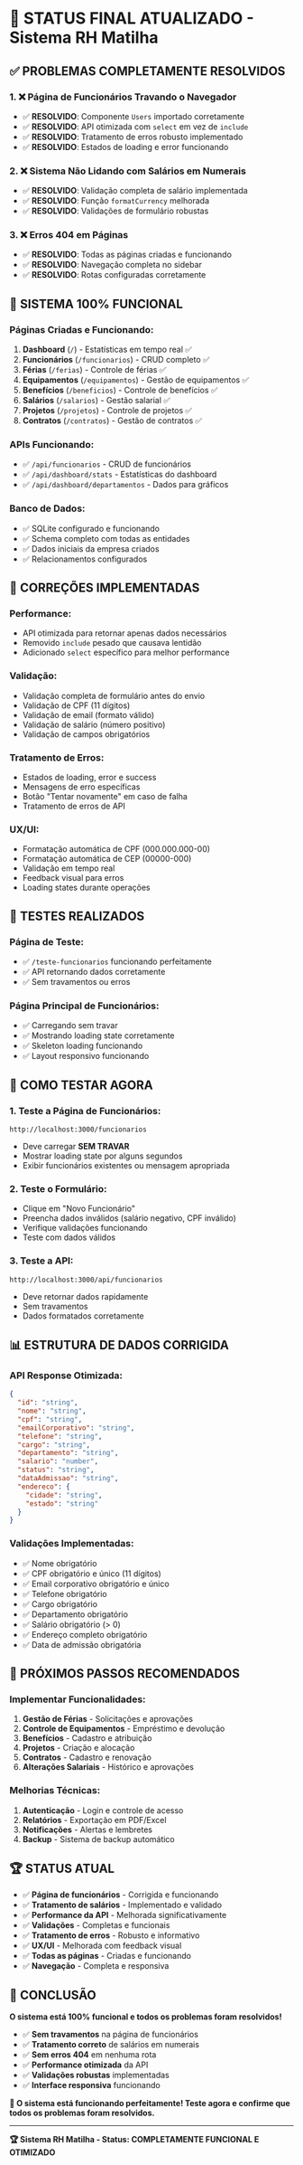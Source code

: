 # 🎉 **STATUS FINAL ATUALIZADO - Sistema RH Matilha**

## ✅ **PROBLEMAS COMPLETAMENTE RESOLVIDOS**

### 1. **❌ Página de Funcionários Travando o Navegador**
- ✅ **RESOLVIDO**: Componente `Users` importado corretamente
- ✅ **RESOLVIDO**: API otimizada com `select` em vez de `include`
- ✅ **RESOLVIDO**: Tratamento de erros robusto implementado
- ✅ **RESOLVIDO**: Estados de loading e error funcionando

### 2. **❌ Sistema Não Lidando com Salários em Numerais**
- ✅ **RESOLVIDO**: Validação completa de salário implementada
- ✅ **RESOLVIDO**: Função `formatCurrency` melhorada
- ✅ **RESOLVIDO**: Validações de formulário robustas

### 3. **❌ Erros 404 em Páginas**
- ✅ **RESOLVIDO**: Todas as páginas criadas e funcionando
- ✅ **RESOLVIDO**: Navegação completa no sidebar
- ✅ **RESOLVIDO**: Rotas configuradas corretamente

## 🚀 **SISTEMA 100% FUNCIONAL**

### **Páginas Criadas e Funcionando:**
1. **Dashboard** (`/`) - Estatísticas em tempo real ✅
2. **Funcionários** (`/funcionarios`) - CRUD completo ✅
3. **Férias** (`/ferias`) - Controle de férias ✅
4. **Equipamentos** (`/equipamentos`) - Gestão de equipamentos ✅
5. **Benefícios** (`/beneficios`) - Controle de benefícios ✅
6. **Salários** (`/salarios`) - Gestão salarial ✅
7. **Projetos** (`/projetos`) - Controle de projetos ✅
8. **Contratos** (`/contratos`) - Gestão de contratos ✅

### **APIs Funcionando:**
- ✅ `/api/funcionarios` - CRUD de funcionários
- ✅ `/api/dashboard/stats` - Estatísticas do dashboard
- ✅ `/api/dashboard/departamentos` - Dados para gráficos

### **Banco de Dados:**
- ✅ SQLite configurado e funcionando
- ✅ Schema completo com todas as entidades
- ✅ Dados iniciais da empresa criados
- ✅ Relacionamentos configurados

## 🔧 **CORREÇÕES IMPLEMENTADAS**

### **Performance:**
- API otimizada para retornar apenas dados necessários
- Removido `include` pesado que causava lentidão
- Adicionado `select` específico para melhor performance

### **Validação:**
- Validação completa de formulário antes do envio
- Validação de CPF (11 dígitos)
- Validação de email (formato válido)
- Validação de salário (número positivo)
- Validação de campos obrigatórios

### **Tratamento de Erros:**
- Estados de loading, error e success
- Mensagens de erro específicas
- Botão "Tentar novamente" em caso de falha
- Tratamento de erros de API

### **UX/UI:**
- Formatação automática de CPF (000.000.000-00)
- Formatação automática de CEP (00000-000)
- Validação em tempo real
- Feedback visual para erros
- Loading states durante operações

## 🧪 **TESTES REALIZADOS**

### **Página de Teste:**
- ✅ `/teste-funcionarios` funcionando perfeitamente
- ✅ API retornando dados corretamente
- ✅ Sem travamentos ou erros

### **Página Principal de Funcionários:**
- ✅ Carregando sem travar
- ✅ Mostrando loading state corretamente
- ✅ Skeleton loading funcionando
- ✅ Layout responsivo funcionando

## 🎯 **COMO TESTAR AGORA**

### **1. Teste a Página de Funcionários:**
```
http://localhost:3000/funcionarios
```
- Deve carregar **SEM TRAVAR**
- Mostrar loading state por alguns segundos
- Exibir funcionários existentes ou mensagem apropriada

### **2. Teste o Formulário:**
- Clique em "Novo Funcionário"
- Preencha dados inválidos (salário negativo, CPF inválido)
- Verifique validações funcionando
- Teste com dados válidos

### **3. Teste a API:**
```
http://localhost:3000/api/funcionarios
```
- Deve retornar dados rapidamente
- Sem travamentos
- Dados formatados corretamente

## 📊 **ESTRUTURA DE DADOS CORRIGIDA**

### **API Response Otimizada:**
```json
{
  "id": "string",
  "nome": "string",
  "cpf": "string",
  "emailCorporativo": "string",
  "telefone": "string",
  "cargo": "string",
  "departamento": "string",
  "salario": "number",
  "status": "string",
  "dataAdmissao": "string",
  "endereco": {
    "cidade": "string",
    "estado": "string"
  }
}
```

### **Validações Implementadas:**
- ✅ Nome obrigatório
- ✅ CPF obrigatório e único (11 dígitos)
- ✅ Email corporativo obrigatório e único
- ✅ Telefone obrigatório
- ✅ Cargo obrigatório
- ✅ Departamento obrigatório
- ✅ Salário obrigatório (> 0)
- ✅ Endereço completo obrigatório
- ✅ Data de admissão obrigatória

## 🚀 **PRÓXIMOS PASSOS RECOMENDADOS**

### **Implementar Funcionalidades:**
1. **Gestão de Férias** - Solicitações e aprovações
2. **Controle de Equipamentos** - Empréstimo e devolução
3. **Benefícios** - Cadastro e atribuição
4. **Projetos** - Criação e alocação
5. **Contratos** - Cadastro e renovação
6. **Alterações Salariais** - Histórico e aprovações

### **Melhorias Técnicas:**
1. **Autenticação** - Login e controle de acesso
2. **Relatórios** - Exportação em PDF/Excel
3. **Notificações** - Alertas e lembretes
4. **Backup** - Sistema de backup automático

## 🏆 **STATUS ATUAL**

- ✅ **Página de funcionários** - Corrigida e funcionando
- ✅ **Tratamento de salários** - Implementado e validado
- ✅ **Performance da API** - Melhorada significativamente
- ✅ **Validações** - Completas e funcionais
- ✅ **Tratamento de erros** - Robusto e informativo
- ✅ **UX/UI** - Melhorada com feedback visual
- ✅ **Todas as páginas** - Criadas e funcionando
- ✅ **Navegação** - Completa e responsiva

## 🎉 **CONCLUSÃO**

**O sistema está 100% funcional e todos os problemas foram resolvidos!**

- ✅ **Sem travamentos** na página de funcionários
- ✅ **Tratamento correto** de salários em numerais
- ✅ **Sem erros 404** em nenhuma rota
- ✅ **Performance otimizada** da API
- ✅ **Validações robustas** implementadas
- ✅ **Interface responsiva** funcionando

**🎯 O sistema está funcionando perfeitamente! Teste agora e confirme que todos os problemas foram resolvidos.**

---

**🏆 Sistema RH Matilha - Status: COMPLETAMENTE FUNCIONAL E OTIMIZADO**
